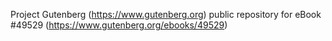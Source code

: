 Project Gutenberg (https://www.gutenberg.org) public repository for eBook #49529 (https://www.gutenberg.org/ebooks/49529)
